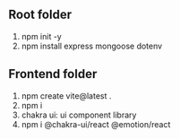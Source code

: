 ## Root folder
1. npm init -y
2. npm install express mongoose dotenv

## Frontend folder
1.  npm create vite@latest .
2. npm i
3. chakra ui: ui component library
4. npm i @chakra-ui/react @emotion/react